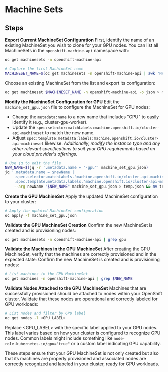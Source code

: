# Machine Sets

## Steps

**Export Current MachineSet Configuration**
First, identify the name of an existing MachineSet you wish to clone for your GPU nodes. You can list all MachineSets in the `openshift-machine-api` namespace with:

```sh
oc get machinesets -n openshift-machine-api

# Capture the first MachineSet name
MACHINESET_NAME=$(oc get machinesets -n openshift-machine-api | awk 'NR==2{print $1}')
```

Choose an existing MachineSet from the list and export its configuration:

```sh
oc get machineset $MACHINESET_NAME -n openshift-machine-api -o json > machine_set_gpu.json
```

**Modify the MachineSet Configuration for GPU**
Edit the `machine_set_gpu.json` file to configure the MachineSet for GPU nodes:

- Change the `metadata:name` to a new name that includes "GPU" to easily identify it (e.g., cluster-gpu-worker).
- Update the `spec:selector:matchLabels:machine.openshift.io/cluster-api-machineset` to match the new name.
- Adjust `spec:template:metadata:labels:machine.openshift.io/cluster-api-machineset` likewise.
*Additionally, modify the instance type and any other relevant specifications to suit your GPU requirements based on your cloud provider's offerings.*

```sh
# Use jq to edit the file
NEW_NAME=$(jq -r '.metadata.name + "-gpu"' machine_set_gpu.json)
jq '.metadata.name = $newName |
    .spec.selector.matchLabels."machine.openshift.io/cluster-api-machineset" = $newName |
    .spec.template.metadata.labels."machine.openshift.io/cluster-api-machineset" = $newName' \
    --arg newName "$NEW_NAME" machine_set_gpu.json > temp.json && mv temp.json machine_set_gpu.json
```

**Create the GPU MachineSet**
Apply the updated MachineSet configuration to your cluster:

```sh
# Apply the updated MachineSet configuration
oc apply -f machine_set_gpu.json
```

**Validate the GPU MachineSet Creation**
Confirm the new MachineSet is created and is provisioning nodes:

```sh
oc get machinesets -n openshift-machine-api | grep gpu
```

**Validate the Machines in the GPU MachineSet**
After creating the GPU MachineSet, verify that the machines are correctly provisioned and in the expected state:
Confirm the new MachineSet is created and is provisioning nodes:

```sh
# List machines in the GPU MachineSet
oc get machines -n openshift-machine-api | grep $NEW_NAME
```

**Validate Nodes Attached to the GPU MachineSet**
Machines that are successfully provisioned should be attached to nodes within your OpenShift cluster. Validate that these nodes are operational and correctly labeled for GPU workloads:

```sh
# List nodes and filter by GPU label
oc get nodes -l <GPU_LABEL>
```

Replace <GPU_LABEL> with the specific label applied to your GPU nodes. This label varies based on how your cluster is configured to recognize GPU nodes. Common labels might include something like `node-role.kubernetes.io/gpu="true"` or a custom label indicating GPU capability.

These steps ensure that your GPU MachineSet is not only created but also that its machines are properly provisioned and associated nodes are correctly recognized and labeled in your cluster, ready for GPU workloads.
